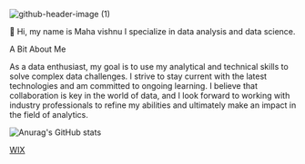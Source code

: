 ![github-header-image (1)](https://github.com/vishnu55510/vishnu55510/assets/162179720/b4222068-0d83-4966-9751-16eabcad0269)

👋 Hi, my name is Maha vishnu
I specialize in data analysis and data science.

A Bit About Me

As a data enthusiast, my goal is to use my analytical and technical skills to solve complex data challenges. I strive to stay current with the latest technologies and am committed to ongoing learning. I believe that collaboration is key in the world of data, and I look forward to working with industry professionals to refine my abilities and ultimately make an impact in the field of analytics.

![Anurag's GitHub stats](https://github-readme-stats.vercel.app/api?username=vishnu55510&show_icons=true&theme=radical)


[WIX](https://eldorado55510.wixsite.com/my-site-4)


<!---
vishnu55510/vishnu55510 is a ✨ special ✨ repository because its `README.md` (this file) appears on your GitHub profile.
You can click the Preview link to take a look at your changes.
--->
